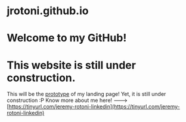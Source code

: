 # jrotoni.github.io
# Welcome to my GitHub!
# This website is still under construction.
This will be the [prototype](https://jrotoni.github.io/b3nc-rotoni-jeremy/mod00-01/) of my landing page! Yet, it is still under construction :P
Know more about me here! ---> [https://tinyurl.com/jeremy-rotoni-linkedin](https://tinyurl.com/jeremy-rotoni-linkedin) 